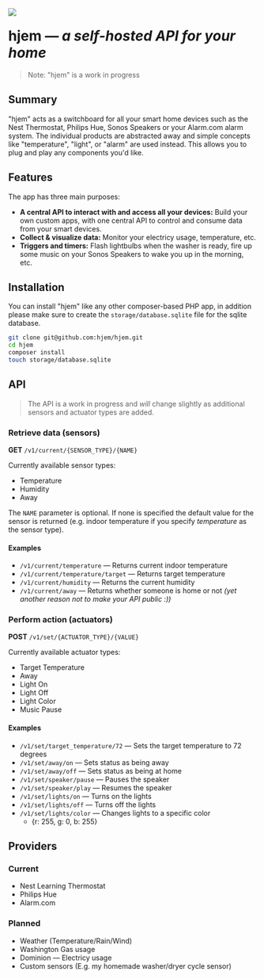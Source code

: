 <img src="http://i.imgur.com/gMhidJO.png" align="left">
<h1>hjem <em>&mdash; a self-hosted API for your home</em></h1>

> Note: "hjem" is a work in progress

## Summary
"hjem" acts as a switchboard for all your smart home devices such as the Nest Thermostat, Philips Hue, Sonos Speakers or your Alarm.com alarm system. The individual products are abstracted away and simple concepts like "temperature", "light", or "alarm" are used instead. This allows you to plug and play any components you'd like.

## Features
The app has three main purposes:
* **A central API to interact with and access all your devices:** Build your own custom apps, with one central API to control and consume data from your smart devices.
* **Collect & visualize data:** Monitor your electricy usage, temperature, etc.
* **Triggers and timers:** Flash lightbulbs when the washer is ready, fire up some music on your Sonos Speakers to wake you up in the morning, etc.

## Installation
You can install "hjem" like any other composer-based PHP app, in addition please make sure to create the `storage/database.sqlite` file for the sqlite database.

```bash
git clone git@github.com:hjem/hjem.git
cd hjem
composer install
touch storage/database.sqlite
```

## API

> The API is a work in progress and *will* change slightly as additional sensors and actuator types are added.

### Retrieve data (sensors)

**GET** `/v1/current/{SENSOR_TYPE}/{NAME}`

Currently available sensor types:
* Temperature
* Humidity
* Away

The `NAME` parameter is optional. If none is specified the default value for the sensor is returned (e.g. indoor temperature if you specify *temperature* as the sensor type).

#### Examples
* `/v1/current/temperature` &mdash; Returns current indoor temperature
* `/v1/current/temperature/target` &mdash; Returns target temperature
* `/v1/current/humidity` &mdash; Returns the current humidity
* `/v1/current/away` &mdash; Returns whether someone is home or not *(yet another reason not to make your API public :))*

### Perform action (actuators)

**POST** `/v1/set/{ACTUATOR_TYPE}/{VALUE}`

Currently available actuator types:
* Target Temperature
* Away
* Light On
* Light Off
* Light Color
* Music Pause

#### Examples
* `/v1/set/target_temperature/72` &mdash; Sets the target temperature to 72 degrees
* `/v1/set/away/on` &mdash; Sets status as being away
* `/v1/set/away/off` &mdash; Sets status as being at home
* `/v1/set/speaker/pause` &mdash; Pauses the speaker
* `/v1/set/speaker/play` &mdash; Resumes the speaker
* `/v1/set/lights/on` &mdash; Turns on the lights
* `/v1/set/lights/off` &mdash; Turns off the lights
* `/v1/set/lights/color` &mdash; Changes lights to a specific color
	* {r: 255, g: 0, b: 255}

## Providers

### Current
* Nest Learning Thermostat
* Philips Hue
* Alarm.com

### Planned
* Weather (Temperature/Rain/Wind)
* Washington Gas usage
* Dominion &mdash; Electricy usage
* Custom sensors (E.g. my homemade washer/dryer cycle sensor)
